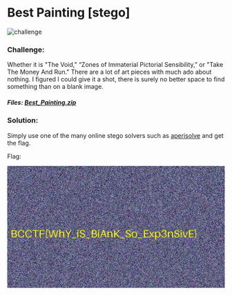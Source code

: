 # Best Painting [stego]
![challenge](challenge.png)
### Challenge:
Whether it is "The Void," “Zones of Immaterial Pictorial Sensibility,” or "Take The Money And Run." There are a lot of art pieces with much ado about nothing. I figured I could give it a shot, there is surely no better space to find something than on a blank image.
##### Files: [Best_Painting.zip](Best_Painting.zip)

### Solution:
Simply use one of the many online stego solvers such as [aperisolve](https://www.aperisolve.com/) and get the flag.

Flag:

![flag](flag.png)